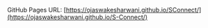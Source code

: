 GitHub Pages URL: [https://ojaswakesharwani.github.io/SConnect/](https://ojaswakesharwani.github.io/S-Connect/)

